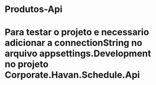 # Produtos-Api

# Para testar o projeto e necessario adicionar a connectionString no arquivo appsettings.Development no projeto Corporate.Havan.Schedule.Api
